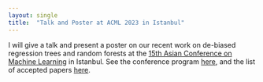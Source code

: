 ```yaml
---
layout: single
title:  "Talk and Poster at ACML 2023 in Istanbul"
---
```




I will give a talk and present a poster on our recent work on de-biased regression trees and random forests at the [15th Asian Conference on Machine Learning](https://www.acml-conf.org/2023/index.html) in Istanbul. See the conference program [here](https://www.acml-conf.org/2023/schedule.html), and the list of accepted papers [here](https://www.acml-conf.org/2023/papers.html).